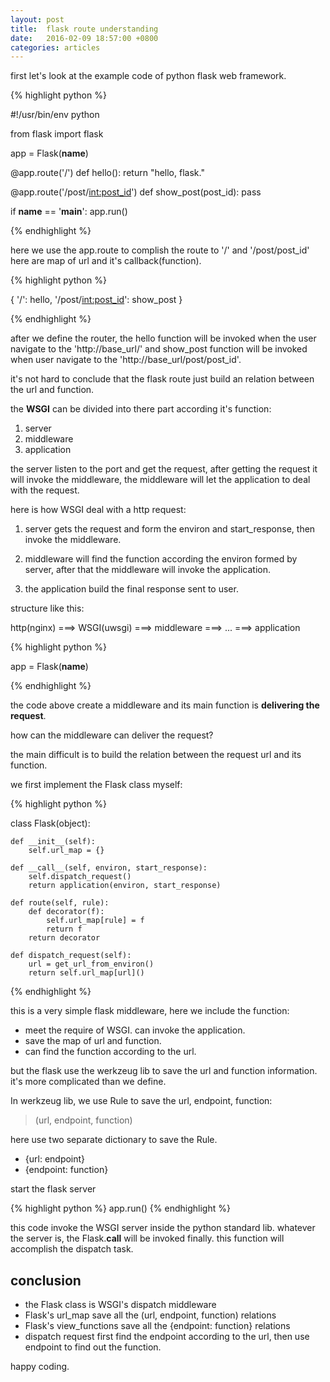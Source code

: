 ```yaml
---
layout: post
title:  flask route understanding
date:   2016-02-09 18:57:00 +0800
categories: articles
---
```


first let's look at the example code of python flask web framework.

{% highlight python %}

#!/usr/bin/env python

from flask import flask

app = Flask(__name__)

@app.route('/')
def hello():
    return "hello, flask."

@app.route('/post/<int:post_id>')
def show_post(post_id):
    pass

if __name__ == '__main__':
    app.run()

{% endhighlight %}

here we use the app.route to complish the route to '/' and '/post/post_id'
here are map of url and it's callback(function).

{% highlight python %}

{
    '/': hello,
    '/post/<int:post_id>': show_post
}

{% endhighlight %}

after we define the router, the hello function will be invoked when the user
navigate to the 'http://base_url/' and show_post function will be invoked when
user navigate to the 'http://base_url/post/post_id'.

it's not hard to conclude that the flask route just build an relation between
the url and function.

the **WSGI** can be divided into there part according it's function:

1. server
2. middleware
3. application

the server listen to the port and get the request, after getting the request it
will invoke the middleware, the middleware will let the application to deal with
the request.

here is how WSGI deal with a http request:

1. server gets the request and form the environ and start_response, then invoke
    the middleware.

2. middleware will find the function according the environ formed by server, after
    that the middleware will invoke the application.

3. the application build the final response sent to user.

structure like this:

http(nginx) ===> WSGI(uwsgi) ===> middleware ===> ... ===> application

{% highlight python %}

app = Flask(__name__)

{% endhighlight %}

the code above create a middleware and its main function is **delivering the
request**.

how can the middleware can deliver the request?

the main difficult is to build the relation between the request url and its
function.

we first implement the Flask class myself:

{% highlight python %}

class Flask(object):

    def __init__(self):
        self.url_map = {}

    def __call__(self, environ, start_response):
        self.dispatch_request()
        return application(environ, start_response)

    def route(self, rule):
        def decorator(f):
            self.url_map[rule] = f
            return f
        return decorator

    def dispatch_request(self):
        url = get_url_from_environ()
        return self.url_map[url]()

{% endhighlight %}

this is a very simple flask middleware, here we include the function:

+ meet the require of WSGI. can invoke the application.
+ save the map of url and function.
+ can find the function according to the url.

but the flask use the werkzeug lib to save the url and function information.
it's more complicated than we define.

In werkzeug lib, we use Rule to save the url, endpoint, function:

>(url, endpoint, function)

here use two separate dictionary to save the Rule.

- {url: endpoint}
- {endpoint: function}

start the flask server

{% highlight python %}
app.run()
{% endhighlight %}

this code invoke the WSGI server inside the python standard lib. whatever the
server is, the Flask.__call__ will be invoked finally. this function will
accomplish the dispatch task.

conclusion
----------
+ the Flask class is WSGI's dispatch middleware
+ Flask's url_map save all the (url, endpoint, function) relations
+ Flask's view_functions save all the {endpoint: function} relations
+ dispatch request first find the endpoint according to the url,
    then use endpoint to find out the function.

happy coding.
